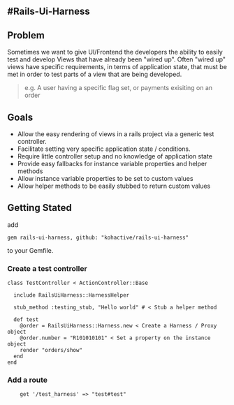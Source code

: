 #Rails-Ui-Harness
---

## Problem

Sometimes we want to give UI/Frontend the developers the ability to easily test and develop Views that have already been "wired up". Often "wired up" views have specific requirements, in terms of application state, that must be met in order to test parts of a view that are being developed.

> e.g. A user having a specific flag set, or payments exisiting on an order


## Goals

- Allow the easy rendering of views in a rails project via a generic test controller. 
- Facilitate setting very specific application state / conditions.
- Require little controller setup and no knowledge of application state
- Provide easy fallbacks for instance variable properties and helper methods
- Allow instance variable properties to be set to custom values
- Allow helper methods to be easily stubbed to return custom values


## Getting Stated

add

```
gem rails-ui-harness, github: "kohactive/rails-ui-harness"
```

to your Gemfile.

### Create a test controller

```
class TestController < ActionController::Base

  include RailsUiHarness::HarnessHelper

  stub_method :testing_stub, "Hello world" # < Stub a helper method

  def test
    @order = RailsUiHarness::Harness.new < Create a Harness / Proxy object
    @order.number = "R101010101" < Set a property on the instance object
    render "orders/show"
  end
end
```

### Add a route

```
	get '/test_harness' => "test#test"

```
